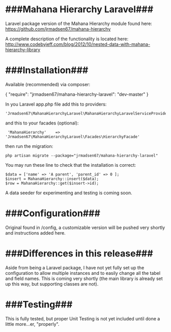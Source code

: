 ###Mahana Hierarchy Laravel###
========================

Laravel package version of the Mahana Hierarchy module found here: https://github.com/jrmadsen67/mahana-hierarchy

A complete description of the functionality is located here: http://www.codebyjeff.com/blog/2012/10/nested-data-with-mahana-hierarchy-library

###Installation###
============

Available (recommended) via composer:

{
	"require": "jrmadsen67/mahana-hierarchy-laravel": "dev-master"
}

In you Laravel app.php file add this to providers:

	'Jrmadsen67\MahanaHierarchyLaravel\MahanaHierarchyLaravelServiceProvider'

and this to your facades (optional):

	 'MahanaHierarchy' 	  => 'Jrmadsen67\MahanaHierarchyLaravel\Facades\HierarchyFacade'

then run the migration:

	php artisan migrate --package="jrmadsen67/mahana-hierarchy-laravel"

You may run these line to check that the installation is correct:

	$data = ['name' => 'A parent', 'parent_id' => 0 ];
    $insert = MahanaHierarchy::insert($data);
    $row = MahanaHierarchy::get($insert->id);


A data seeder for experimenting and testing is coming soon.

###Configuration###
=============

Original found in /config, a customizable version will be pushed very shortly and instructions added here.

###Differences in this release###
===========================

Aside from being a Laravel package, I have not yet fully set up the configuration to allow multiple instances and to easily change all the tabel and field names. This is coming very shortly (the main library is already set up this way, but supporting classes are not).

###Testing###
=======

This is fully tested, but proper Unit Testing is not yet included until done a little more...er, "properly".

